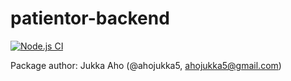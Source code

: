 # patientor-backend

[![Node.js CI][ci-badge]][ci-url]

Package author: Jukka Aho (@ahojukka5, ahojukka5@gmail.com)

[ci-badge]: https://github.com/ahojukka5/patientor-backend/workflows/Node.js%20CI/badge.svg
[ci-url]: https://github.com/ahojukka5/patientor-backend/actions
